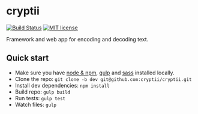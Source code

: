 # cryptii

[![Build Status](https://travis-ci.org/cryptii/cryptii.svg?branch=dev)](https://travis-ci.org/cryptii/cryptii) [![MIT license](https://img.shields.io/badge/license-MIT-blue.svg)](LICENSE.md)

Framework and web app for encoding and decoding text.

## Quick start

- Make sure you have [node & npm](https://nodejs.org/), [gulp](http://gulpjs.com/) and [sass](http://sass-lang.com/) installed locally.
- Clone the repo: `git clone -b dev git@github.com:cryptii/cryptii.git`
- Install dev dependencies: `npm install`
- Build repo: `gulp build`
- Run tests: `gulp test`
- Watch files: `gulp`
